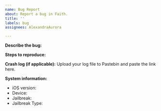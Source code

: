```yaml
---
name: Bug Report
about: Report a bug in Faith.
title: ''
labels: bug
assignees: AlexandraAurora

---
```


**Describe the bug:**

**Steps to reproduce:**

**Crash log (if applicable):**
Upload your log file to Pastebin and paste the link here.

**System information:**
- iOS version:
- Device:
- Jailbreak:
- Jailbreak Type:
